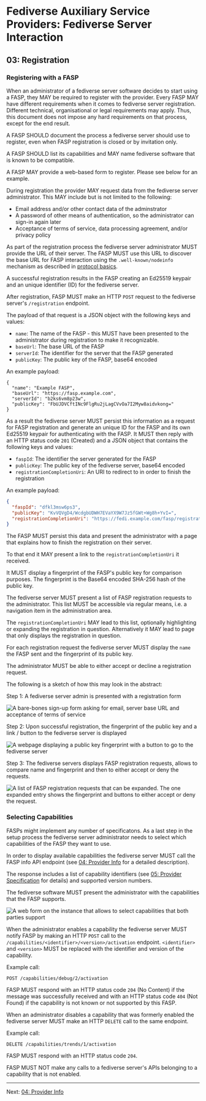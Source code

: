 # Fediverse Auxiliary Service Providers: Fediverse Server Interaction

## 03: Registration

### Registering with a FASP

When an administrator of a fediverse server software decides to start using a
FASP, they MAY be required to register with the provider. Every FASP MAY have
different requirements when it comes to fediverse server registration. Different
technical, organisational or legal requirements may apply. Thus, this document
does not impose any hard requirements on that process, except for the end
result.

A FASP SHOULD document the process a fediverse server should use to register,
even when FASP registration is closed or by invitation only.

A FASP SHOULD list its capabilities and MAY name fediverse software that is
known to be compatible.

A FASP MAY provide a web-based form to register. Please see below for an
example.

During registration the provider MAY request data from the fediverse server
administrator. This MAY include but is not limited to the following:

- Email address and/or other contact data of the adminstrator
- A password of other means of authentication, so the administrator can sign-in
  again later
- Acceptance of terms of service, data processing agreement, and/or privacy
  policy

As part of the registration process the fediverse server administrator MUST
provide the URL of their server. The FASP MUST use this URL to discover the base
URL for FASP interaction using the `.well-known/nodeinfo` mechanism as described
in [protocol basics](protocol_basics.md).

A successful registration results in the FASP creating an Ed25519 keypair and an
unique identifier (ID) for the fediverse server.

After registration, FASP MUST make an HTTP `POST` request to the fediverse
server's `/registration` endpoint.

The payload of that request is a JSON object with the following keys and values:

- `name`: The name of the FASP - this MUST have been presented to the
  administrator during registration to make it recognizable.
- `baseUrl`: The base URL of the FASP
- `serverId`: The identifier for the server that the FASP generated
- `publicKey`: The public key of the FASP, base64 encoded

An example payload:

```
{
  "name": "Example FASP",
  "baseUrl": "https://fasp.example.com",
  "serverId": "b2ks6vm8p23w",
  "publicKey": "FbUJDVCftINc9FlgRu2jLagCVvOa7I2Myw8aidvkong="
}
```

As a result the fediverse server MUST persist this information as a request for
FASP registration and generate an unique ID for the FASP and its own Ed25519
keypair for authenticating with the FASP. It MUST then reply with an HTTP status
code `201` (Created) and a JSON object that contains the following keys and
values:

- `faspId`: The identifier the server generated for the FASP
- `publicKey`: The public key of the fediverse server, base64 encoded
- `registrationCompletionUri`: An URI to redirect to in order to finish the
  registration

An example payload:

```json
{
  "faspId": "dfkl3msw6ps3",
  "publicKey": "KvVQVgD4/WcdgbUDWH7EVaYX9W7Jz5fGWt+Wg8h+YvI=",
  "registrationCompletionUri": "https://fedi.example.com/fasp/registrations"
}
```

The FASP MUST persist this data and present the administrator with a page that
explains how to finish the registration on their server.

To that end it MAY present a link to the `registrationCompletionUri` it
received.

It MUST display a fingerprint of the FASP's public key for comparison purposes.
The fingerprint is the Base64 encoded SHA-256 hash of the public key.

The fediverse server MUST present a list of FASP registration requests to the
administrator. This list MUST be accessible via regular means, i.e. a navigation
item in the administration area.

The `registrationCompletionUri` MAY lead to this list, optionally highlighting
or expanding the registration in question. Alternatively it MAY lead to page
that only displays the registration in question.

For each registration request the fediverse server MUST display the `name` the
FASP sent and the fingerprint of its public key.

The administrator MUST be able to either accept or decline a registration
request.

The following is a sketch of how this may look in the abstract:

Step 1: A fediverse server admin is presented with a registration form

![A bare-bones sign-up form asking for email, server base URL and acceptance of terms of service](../../images/server_sign_up.svg)

Step 2: Upon successful registration, the fingerprint of the public key and a
link / button to the fediverse server is displayed

![A webpage displaying a public key fingerprint with a button to go to the fediverse server](../../images/server_sign_up_success.svg)

Step 3: The fediverse servers displays FASP registration requests, allows to
compare name and fingerprint and then to either accept or deny the requests.

![A list of FASP registration requests that can be expanded. The one
expanded entry shows the fingerprint and buttons to either accept or
deny the request.](../../images/fasp_registration_requests.svg)

### Selecting Capabilities

FASPs might implement any number of specificatons. As a last step in the setup
process the fediverse server administrator needs to select which capabilities of
the FASP they want to use.

In order to display available capabilities the fediverse server MUST call the
FASP info API endpoint (see [04: Provider Info](provider_info.md) for a detailed
description).

The response includes a list of capability identifiers (see
[05: Provider Specification](provider_specifications.md) for details) and
supported version numbers.

The fediverse software MUST present the administrator with the capabilities that
the FASP supports.

![A web form on the instance that allows to select capabilities that both parties support](../../images/select_capabilities.svg)

When the administrator enables a capability the fediverse server MUST notify
FASP by making an HTTP `POST` call to the
`/capabilities/<identifier>/<version>/activation` endpoint. `<identifier>` and
`<version>` MUST be replaced with the identifier and version of the capability.

Example call:

```http
POST /capabilities/debug/2/activation
```

FASP MUST respond with an HTTP status code `204` (No Content) if the message was
successfully received and with an HTTP status code `404` (Not Found) if the
capability is not known or not supported by this FASP.

When an administrator disables a capability that was formerly enabled the
fediverse server MUST make an HTTP `DELETE` call to the same endpoint.

Example call:

```http
DELETE /capabilities/trends/1/activation
```

FASP MUST respond with an HTTP status code `204`.

FASP MUST NOT make any calls to a fediverse server's APIs belonging to a
capability that is not enabled.

---

Next: [04: Provider Info](provider_info.md)
